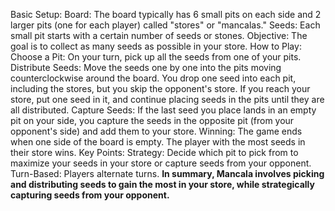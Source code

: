 Basic Setup:
Board: The board typically has 6 small pits on each side and 2 larger pits (one for each player) called "stores" or "mancalas."
Seeds: Each small pit starts with a certain number of seeds or stones.
Objective:
The goal is to collect as many seeds as possible in your store.
How to Play:
Choose a Pit: On your turn, pick up all the seeds from one of your pits.
Distribute Seeds: Move the seeds one by one into the pits moving counterclockwise around the board.
You drop one seed into each pit, including the stores, but you skip the opponent's store.
If you reach your store, put one seed in it, and continue placing seeds in the pits until they are all distributed.
Capture Seeds: If the last seed you place lands in an empty pit on your side, you capture the seeds in the opposite pit (from your opponent's side) and add them to your store.
Winning:
The game ends when one side of the board is empty.
The player with the most seeds in their store wins.
Key Points:
Strategy: Decide which pit to pick from to maximize your seeds in your store or capture seeds from your opponent.
Turn-Based: Players alternate turns.
**In summary, Mancala involves picking and distributing seeds to gain the most in your store, while strategically capturing seeds from your opponent.**
